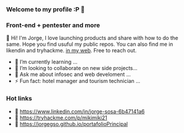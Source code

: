 ### Welcome to my profile :P 👋


### Front-end + pentester and more
👋 Hi! I'm Jorge, I love launching products and share with how to do the same. Hope you find usuful my public repos. You can also find me in likendin and tryhackme. [in my web](https://jorgegso.github.io/portafolioPrincipal/). Free to reach out.



- 🌱 I’m currently learning ...
- 👯 I’m looking to collaborate on new side projects...
- 💬 Ask me about infosec and web develoment ...
- ⚡ Fun fact: hotel manager and tourism technician ...


### Hot links
- 👀 https://www.linkedin.com/in/jorge-sosa-6b47141a6
- 🐉 https://tryhackme.com/p/mikimiki21
- 👻 https://jorgegso.github.io/portafolioPrincipal

<!--
**jorgegso/jorgegso** is a ✨ _special_ ✨ repository because its `README.md` (this file) appears on your GitHub profile.

Here are some ideas to get you started:

-
- 📫 How to reach me: ...
- 😄 Pronouns: ...
- ⚡ Fun fact: ...
-->
